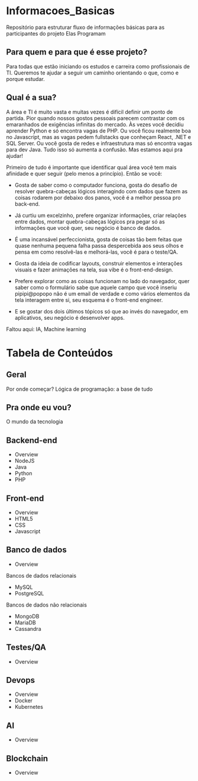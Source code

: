 # Informacoes_Basicas
Repositório para estruturar fluxo de informações básicas para as participantes do projeto Elas Programam

## Para quem e para que é esse projeto?

Para todas que estão iniciando os estudos e carreira como profissionais de TI. Queremos te ajudar a seguir um caminho orientando o que, como e porque estudar.

## Qual é a sua?

A área e TI é muito vasta e muitas vezes é difícil definir um ponto de partida. Pior quando nossos gostos pessoais parecem contrastar com os emaranhados de exigências infinitas do mercado. Às vezes você decidiu aprender Python e só encontra vagas de PHP. Ou você ficou realmente boa no Javascript, mas as vagas pedem fullstacks que conheçam React, .NET e SQL Server. Ou você gosta de redes e infraestrutura mas só encontra vagas para dev Java. Tudo isso só aumenta a confusão. Mas estamos aqui pra ajudar!

Primeiro de tudo é importante que identificar qual área você tem mais afinidade e quer seguir (pelo menos a princípio). Então se você:

 - Gosta de saber como o computador funciona, gosta do desafio de resolver quebra-cabeças lógicos interagindo com dados que fazem as coisas rodarem por debaixo dos panos, você é a melhor pessoa pro back-end.

 - Já curtiu um excelzinho, prefere organizar informações, criar relações entre dados, montar quebra-cabeças lógicos pra pegar só as informações que você quer, seu negócio é banco de dados.

 - É uma incansável perfeccionista, gosta de coisas tão bem feitas que quase nenhuma pequena falha passa despercebida aos seus olhos e pensa em como resolvê-las e melhorá-las, você é para o teste/QA.

  - Gosta da ideia de codificar layouts, construir elementos e interações visuais e fazer animações na tela, sua vibe é o front-end-design. 

 - Prefere explorar como as coisas funcionam no lado do navegador, quer saber como o formulário sabe que aquele campo que você inseriu pipipi@popopo não é um email de verdade e como vários elementos da tela interagem entre si, seu esquema é o front-end engineer.

 - E se gostar dos dois últimos tópicos só que ao invés do navegador, em aplicativos, seu negócio é desenvolver apps.

Faltou aqui: IA, Machine learning
 

# Tabela de Conteúdos

## Geral

Por onde começar?
Lógica de programação: a base de tudo

## Pra onde eu vou?

O mundo da tecnologia

## Backend-end

- Overview
- NodeJS
- Java
- Python
- PHP

## Front-end

- Overview
- HTML5
- CSS
- Javascript


## Banco de dados

- Overview

Bancos de dados relacionais 

- MySQL
- PostgreSQL

Bancos de dados não relacionais

- MongoDB
- MariaDB
- Cassandra

## Testes/QA

- Overview

## Devops

- Overview
- Docker
- Kubernetes

## AI

- Overview

## Blockchain

- Overview
